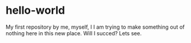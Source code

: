 # hello-world
My first repository by me, myself, I
I am trying to make something out of nothing here in this new place. Will I succed? Lets see.
